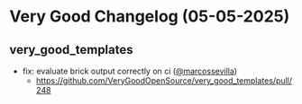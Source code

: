 # Very Good Changelog (05-05-2025)

## very_good_templates
- fix: evaluate brick output correctly on ci ([@marcossevilla](https://github.com/marcossevilla))
	- https://github.com/VeryGoodOpenSource/very_good_templates/pull/248
